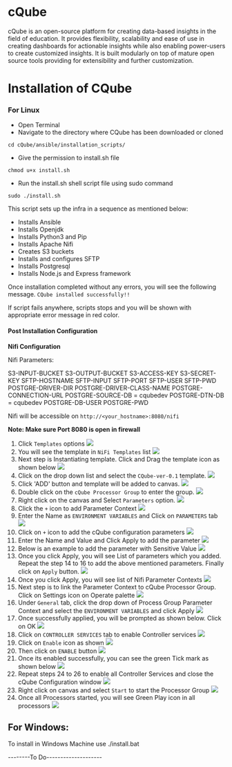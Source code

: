 # cQube
cQube is an open-source platform for creating data-based insights in the field of education. It provides flexibility, scalability and ease of use in creating dashboards for actionable insights while also enabling power-users to create customized insights. It is built modularly on top of mature open source tools providing for extensibility and further customization.


<h1>Installation of CQube</h1>
<h3>For Linux</h3>

- Open Terminal
- Navigate to the directory where CQube has been downloaded or cloned 
```
cd cQube/ansible/installation_scripts/
```
- Give the permission to install.sh file
```
chmod u+x install.sh
```
- Run the install.sh shell script file using sudo command
```
sudo ./install.sh
```
This script sets up the infra in a sequence as mentioned below:
  - Installs Ansible
  - Installs Openjdk
  - Installs Python3 and Pip
  - Installs Apache Nifi
  - Creates S3 buckets
  - Installs and configures SFTP
  - Installs Postgresql
  - Installs Node.js and Express framework

Once installation completed without any errors, you will see the following message. 
```CQube installed successfully!!``` 

If script fails anywhere, scripts stops and you will be shown with appropriate error message in red color.

<h4>Post Installation Configuration</h4> 

<b>Nifi Configuration</b>

Nifi Parameters:

S3-INPUT-BUCKET
S3-OUTPUT-BUCKET
S3-ACCESS-KEY
S3-SECRET-KEY
SFTP-HOSTNAME 
SFTP-INPUT
SFTP-PORT
SFTP-USER 
SFTP-PWD 
POSTGRE-DRIVER-DIR 
POSTGRE-DRIVER-CLASS-NAME
POSTGRE-CONNECTION-URL
POSTGRE-SOURCE-DB = cqubedev
POSTGRE-DTN-DB = cqubedev
POSTGRE-DB-USER
POSTGRE-PWD 

Nifi will be accessible on `http://<your_hostname>:8080/nifi`

<b>Note: Make sure Port 8080 is open in firewall</b>

  1. Click `Templates` options <img src="images/menu-selection-.png">
  2. You will see the template in `NiFi Templates` list <img src="images/Templates-list.png">
  3. Next step is Instantiating template. Click and Drag the template icon as shown below <img src="images/import-template.png">
  4. Click on the drop down list and select the `CQube-ver-0.1` template. <img src="images/Select-template-into-nifi-ui.png">
  5. Click 'ADD' button and template will be added to canvas. <img src="images/import-template-selection.png">
  6. Double click on the `cQube Processor Group` to enter the group. <img src="images/successful-template-import.png">
  7. Right click on the canvas and Select `Parameters` option.  <img src="images/Paramter-option-select.png">
  8. Click the `+` icon to add Parameter Context <img src="images/Add-Paramter-context-select.png">
  9. Enter the Name as `ENVIRONMENT VARIABLES` and Click on  `PARAMETERS` tab <img src="images/Add-parameter-context name.png">
  10. Click on `+` icon to add the cQube configuration parameters <img src="images/Add-parameters.png">
  11. Enter the Name and Value and Click Apply to add the parameter <img src="images/Add-parameter-name-value.png">
  12. Below is an example to add the parameter with Sensitive Value <img src="images/Password-paramter-add.png">
  13. Once you click Apply, you will see List of parameters which you added. Repeat the step 14 to 16 to add the above mentioned parameters. Finally click on `Apply` button. <img src="images/Add-parameter-sucess.png">
  14. Once you click Apply, you will see list of Nifi Parameter Contexts <img src="images/parameter-contexts-list.png">
  15. Next step is to link the Parameter Context to cQube Processor Group. Click on Settings icon on Operate palette <img src="images/Select-settings.png">
  16. Under `General` tab, click the drop down of Process Group Parameter Context and select the `ENVIRONMENT VARIABLES` and click Apply <img src="images/Select-Parameter-context-name.png">
  17. Once successfully applied, you will be prompted as shown below. Click on OK <img src="images/Success-parameter-context.png">
  18. Click on `CONTROLLER SERVICES` tab to enable Controller services <img src="images/Controller-list.png">
  19. Click on `Enable` icon as shown <img src="images/Enable-controller-selection.png">
  20. Then click on `ENABLE` button <img src="images/Enable-Controllers.png">
  21. Once its enabled successfully, you can see the green Tick mark as shown below <img src="images/Enable-success.png">
  22. Repeat steps 24 to 26 to enable all Controller Services and close the cQube Configuration window <img src="images/Enable-success-all-controllers.png">
  23. Right click on canvas and select `Start` to start the Processor Group <img src="images/Start-all.png">
  24. Once all Processors started, you will see Green Play icon in all processors <img src="images/Success_start.png">
  
  



For Windows:
-----------

To install in Windows Machine use
./install.bat

--------To Do--------------------
